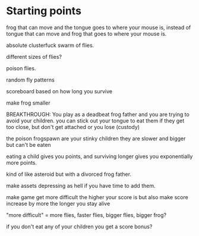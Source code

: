 # Starting points

frog that can move and the tongue goes to where your mouse is, instead of tongue that can move and frog that goes to where your mouse is.

absolute clusterfuck swarm of flies.

different sizes of flies?

poison flies.

random fly patterns

scoreboard based on how long you survive 

make frog smaller

BREAKTHROUGH: You play as a deadbeat frog father and you are trying to avoid your children. you can stick out your tongue to eat them if they get too close, but don't get attached or you lose (custody)

the poison frogspawn are your stinky children they are slower and bigger but can't be eaten 

eating a child gives you points, and surviving longer gives you exponentially more points. 

kind of like asteroid but with a divorced frog father.

make assets depressing as hell if you have time to add them.

make game get more difficult the higher your score is but also make score increase by more the longer you stay alive

"more difficult" = more flies, faster flies, bigger flies, 
bigger frog?

if you don't eat any of your children you get a score bonus?

